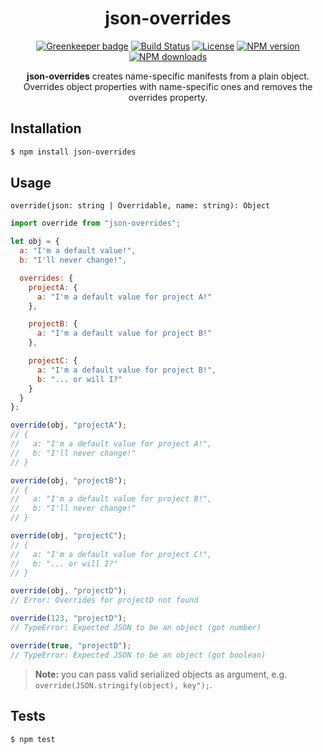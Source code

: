 <div align="center">
  <h1>json-overrides</h1>

[![Greenkeeper badge](https://badges.greenkeeper.io/Bartozzz/json-overrides.svg)](https://greenkeeper.io/)
[![Build Status](https://img.shields.io/travis/Bartozzz/json-overrides.svg)](https://travis-ci.org/Bartozzz/json-overrides/)
[![License](https://img.shields.io/github/license/Bartozzz/json-overrides.svg)](LICENSE)
[![NPM version](https://img.shields.io/npm/v/json-overrides.svg)](https://www.npmjs.com/package/json-overrides)
[![NPM downloads](https://img.shields.io/npm/dt/json-overrides.svg)](https://www.npmjs.com/package/json-overrides)
<br>

**json-overrides** creates name-specific manifests from a plain object. Overrides object properties with name-specific ones and removes the overrides property.

</div>

## Installation

```bash
$ npm install json-overrides
```

## Usage

```
override(json: string | Overridable, name: string): Object
```

```javascript
import override from "json-overrides";

let obj = {
  a: "I'm a default value!",
  b: "I'll never change!",

  overrides: {
    projectA: {
      a: "I'm a default value for project A!"
    },

    projectB: {
      a: "I'm a default value for project B!"
    },

    projectC: {
      a: "I'm a default value for project B!",
      b: "... or will I?"
    }
  }
};

override(obj, "projectA");
// {
//   a: "I'm a default value for project A!",
//   b: "I'll never change!"
// }

override(obj, "projectB");
// {
//   a: "I'm a default value for project B!",
//   b: "I'll never change!"
// }

override(obj, "projectC");
// {
//   a: "I'm a default value for project C!",
//   b: "... or will I?"
// }

override(obj, "projectD");
// Error: Overrides for projectD not found

override(123, "projectD");
// TypeError: Expected JSON to be an object (got number)

override(true, "projectD");
// TypeError: Expected JSON to be an object (got boolean)
```

> **Note:** you can pass valid serialized objects as argument, e.g. `override(JSON.stringify(object), key");`.

## Tests

```bash
$ npm test
```

